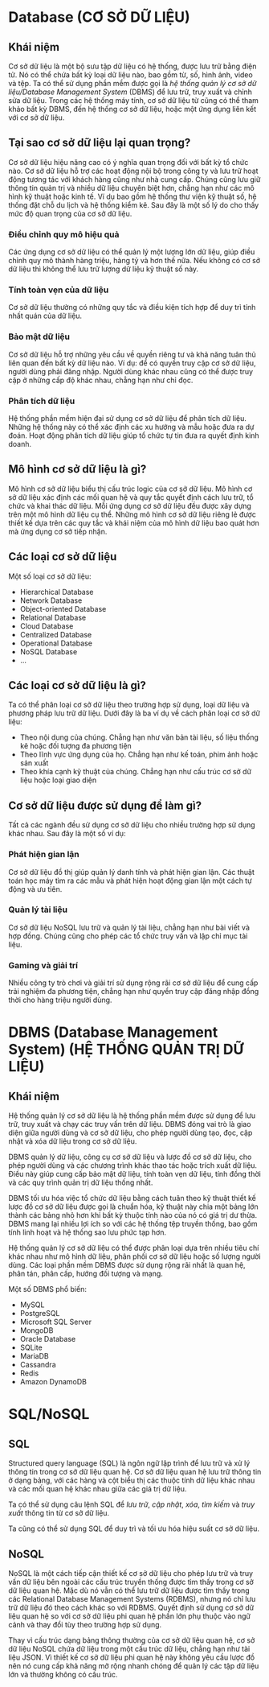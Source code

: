 # Database (CƠ SỞ DỮ LIỆU)



## Khái niệm
Cơ sở dữ liệu là một bộ sưu tập dữ liệu có hệ thống, được lưu trữ bằng điện tử. Nó có thể chứa bất kỳ loại dữ liệu nào, bao gồm từ, số, hình ảnh, video và tệp. Ta có thể sử dụng phần mềm được gọi là *hệ thống quản lý cơ sở dữ liệu/Database Management System* (DBMS) để lưu trữ, truy xuất và chỉnh sửa dữ liệu. Trong các hệ thống máy tính, cơ sở dữ liệu từ cũng có thể tham khảo bất kỳ DBMS, đến hệ thống cơ sở dữ liệu, hoặc một ứng dụng liên kết với cơ sở dữ liệu.



## Tại sao cơ sở dữ liệu lại quan trọng?
Cơ sở dữ liệu hiệu năng cao có ý nghĩa quan trọng đối với bất kỳ tổ chức nào. Cơ sở dữ liệu hỗ trợ các hoạt động nội bộ trong công ty và lưu trữ hoạt động tương tác với khách hàng cũng như nhà cung cấp. Chúng cũng lưu giữ thông tin quản trị và nhiều dữ liệu chuyên biệt hơn, chẳng hạn như các mô hình kỹ thuật hoặc kinh tế. Ví dụ bao gồm hệ thống thư viện kỹ thuật số, hệ thống đặt chỗ du lịch và hệ thống kiểm kê. Sau đây là một số lý do cho thấy mức độ quan trọng của cơ sở dữ liệu.


### Điều chỉnh quy mô hiệu quả
Các ứng dụng cơ sở dữ liệu có thể quản lý một lượng lớn dữ liệu, giúp điều chỉnh quy mô thành hàng triệu, hàng tỷ và hơn thế nữa. Nếu không có cơ sở dữ liệu thì không thể lưu trữ lượng dữ liệu kỹ thuật số này.


### Tính toàn vẹn của dữ liệu
Cơ sở dữ liệu thường có những quy tắc và điều kiện tích hợp để duy trì tính nhất quán của dữ liệu.


### Bảo mật dữ liệu
Cơ sở dữ liệu hỗ trợ những yêu cầu về quyền riêng tư và khả năng tuân thủ liên quan đến bất kỳ dữ liệu nào. Ví dụ: để có quyền truy cập cơ sở dữ liệu, người dùng phải đăng nhập. Người dùng khác nhau cũng có thể được truy cập ở những cấp độ khác nhau, chẳng hạn như chỉ đọc.


### Phân tích dữ liệu
Hệ thống phần mềm hiện đại sử dụng cơ sở dữ liệu để phân tích dữ liệu. Những hệ thống này có thể xác định các xu hướng và mẫu hoặc đưa ra dự đoán. Hoạt động phân tích dữ liệu giúp tổ chức tự tin đưa ra quyết định kinh doanh.



## Mô hình cơ sở dữ liệu là gì?
Mô hình cơ sở dữ liệu biểu thị cấu trúc logic của cơ sở dữ liệu. Mô hình cơ sở dữ liệu xác định các mối quan hệ và quy tắc quyết định cách lưu trữ, tổ chức và khai thác dữ liệu. Mỗi ứng dụng cơ sở dữ liệu đều được xây dựng trên một mô hình dữ liệu cụ thể. Những mô hình cơ sở dữ liệu riêng lẻ được thiết kế dựa trên các quy tắc và khái niệm của mô hình dữ liệu bao quát hơn mà ứng dụng cơ sở tiếp nhận.



## Các loại cơ sở dữ liệu
Một số loại cơ sở dữ liệu:
 - Hierarchical Database
 - Network Database
 - Object-oriented Database
 - Relational Database
 - Cloud Database
 - Centralized Database
 - Operational Database
 - NoSQL Database
 - ...



## Các loại cơ sở dữ liệu là gì?
Ta có thể phân loại cơ sở dữ liệu theo trường hợp sử dụng, loại dữ liệu và phương pháp lưu trữ dữ liệu. Dưới đây là ba ví dụ về cách phân loại cơ sở dữ liệu:

 - Theo nội dung của chúng. Chẳng hạn như văn bản tài liệu, số liệu thống kê hoặc đối tượng đa phương tiện
 - Theo lĩnh vực ứng dụng của họ. Chẳng hạn như kế toán, phim ảnh hoặc sản xuất
 - Theo khía cạnh kỹ thuật của chúng. Chẳng hạn như cấu trúc cơ sở dữ liệu hoặc loại giao diện



## Cơ sở dữ liệu được sử dụng để làm gì?
Tất cả các ngành đều sử dụng cơ sở dữ liệu cho nhiều trường hợp sử dụng khác nhau. Sau đây là một số ví dụ:


### Phát hiện gian lận
Cơ sở dữ liệu đồ thị giúp quản lý danh tính và phát hiện gian lận. Các thuật toán học máy tìm ra các mẫu và phát hiện hoạt động gian lận một cách tự động và ưu tiên.


### Quản lý tài liệu
Cơ sở dữ liệu NoSQL lưu trữ và quản lý tài liệu, chẳng hạn như bài viết và hợp đồng. Chúng cũng cho phép các tổ chức truy vấn và lập chỉ mục tài liệu.


### Gaming và giải trí
Nhiều công ty trò chơi và giải trí sử dụng rộng rãi cơ sở dữ liệu để cung cấp trải nghiệm đa phương tiện, chẳng hạn như quyền truy cập đăng nhập đồng thời cho hàng triệu người dùng.




# DBMS (Database Management System) (HỆ THỐNG QUẢN TRỊ DỮ LIỆU)



## Khái niệm
Hệ thống quản lý cơ sở dữ liệu là hệ thống phần mềm được sử dụng để lưu trữ, truy xuất và chạy các truy vấn trên dữ liệu. DBMS đóng vai trò là giao diện giữa người dùng và cơ sở dữ liệu, cho phép người dùng tạo, đọc, cập nhật và xóa dữ liệu trong cơ sở dữ liệu.

DBMS quản lý dữ liệu, công cụ cơ sở dữ liệu và lược đồ cơ sở dữ liệu, cho phép người dùng và các chương trình khác thao tác hoặc trích xuất dữ liệu. Điều này giúp cung cấp bảo mật dữ liệu, tính toàn vẹn dữ liệu, tính đồng thời và các quy trình quản trị dữ liệu thống nhất.

DBMS tối ưu hóa việc tổ chức dữ liệu bằng cách tuân theo kỹ thuật thiết kế lược đồ cơ sở dữ liệu được gọi là chuẩn hóa, kỹ thuật này chia một bảng lớn thành các bảng nhỏ hơn khi bất kỳ thuộc tính nào của nó có giá trị dư thừa. DBMS mang lại nhiều lợi ích so với các hệ thống tệp truyền thống, bao gồm tính linh hoạt và hệ thống sao lưu phức tạp hơn.

Hệ thống quản lý cơ sở dữ liệu có thể được phân loại dựa trên nhiều tiêu chí khác nhau như mô hình dữ liệu, phân phối cơ sở dữ liệu hoặc số lượng người dùng. Các loại phần mềm DBMS được sử dụng rộng rãi nhất là quan hệ, phân tán, phân cấp, hướng đối tượng và mạng.

Một số DBMS phổ biến:
 - MySQL
 - PostgreSQL
 - Microsoft SQL Server
 - MongoDB
 - Oracle Database
 - SQLite
 - MariaDB
 - Cassandra
 - Redis
 - Amazon DynamoDB




# SQL/NoSQL



## SQL
Structured query language (SQL) là ngôn ngữ lập trình để lưu trữ và xử lý thông tin trong cơ sở dữ liệu quan hệ. Cơ sở dữ liệu quan hệ lưu trữ thông tin ở dạng bảng, với các hàng và cột biểu thị các thuộc tính dữ liệu khác nhau và các mối quan hệ khác nhau giữa các giá trị dữ liệu.

Ta có thể sử dụng câu lệnh SQL để *lưu trữ*, *cập nhật*, *xóa*, *tìm kiếm* và *truy xuất* thông tin từ cơ sở dữ liệu.

Ta cũng có thể sử dụng SQL để duy trì và tối ưu hóa hiệu suất cơ sở dữ liệu.



## NoSQL
NoSQL là một cách tiếp cận thiết kế cơ sở dữ liệu cho phép lưu trữ và truy vấn dữ liệu bên ngoài các cấu trúc truyền thống được tìm thấy trong cơ sở dữ liệu quan hệ. Mặc dù nó vẫn có thể lưu trữ dữ liệu được tìm thấy trong các Relational Database Management Systems (RDBMS), nhưng nó chỉ lưu trữ dữ liệu đó theo cách khác so với RDBMS. Quyết định sử dụng cơ sở dữ liệu quan hệ so với cơ sở dữ liệu phi quan hệ phần lớn phụ thuộc vào ngữ cảnh và thay đổi tùy theo trường hợp sử dụng.

Thay vì cấu trúc dạng bảng thông thường của cơ sở dữ liệu quan hệ, cơ sở dữ liệu NoSQL chứa dữ liệu trong một cấu trúc dữ liệu, chẳng hạn như tài liệu JSON. Vì thiết kế cơ sở dữ liệu phi quan hệ này không yêu cầu lược đồ nên nó cung cấp khả năng mở rộng nhanh chóng để quản lý các tập dữ liệu lớn và thường không có cấu trúc.